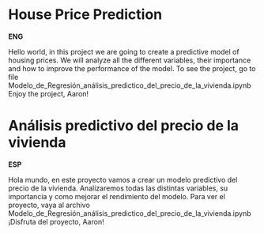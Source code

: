 # House Price Prediction
**ENG**

Hello world, in this project we are going to create a predictive model of housing prices. We will analyze all the different variables, their importance and how to improve the performance of the model.
To see the project, go to file Modelo_de_Regresión_análisis_predictico_del_precio_de_la_vivienda.ipynb
Enjoy the project, Aaron!

# Análisis predictivo del precio de la vivienda
**ESP**

Hola mundo, en este proyecto vamos a crear un modelo predictivo del precio de la vivienda. Analizaremos todas las distintas variables, su importancia y como mejorar el rendimiento del modelo.
Para ver el proyecto, vaya al archivo Modelo_de_Regresión_análisis_predictico_del_precio_de_la_vivienda.ipynb
¡Disfruta del proyecto, Aaron!
